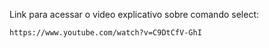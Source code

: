 Link para acessar o video explicativo sobre comando select: 

    https://www.youtube.com/watch?v=C9DtCfV-GhI
   
   

